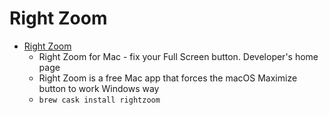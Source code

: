# Right Zoom
- [Right Zoom](https://www.blazingtools.com/right_zoom_mac.html)
  -  Right Zoom for Mac - fix your Full Screen button. 				Developer's home page
  - Right Zoom is a free Mac app that forces the macOS Maximize button to work Windows way
  - `brew cask install rightzoom`
